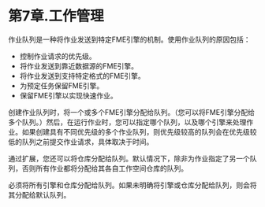# 第7章.工作管理

作业队列是一种将作业发送到特定FME引擎的机制。使用作业队列的原因包括：

* 控制作业请求的优先级。
* 将作业发送到靠近数据源的FME引擎。
* 将作业发送到支持特定格式的FME引擎。
* 为预定任务保留FME引擎。
* 保留FME引擎以实现快速作业。

创建作业队列时，将一个或多个FME引擎分配给队列。（您可以将FME引擎分配给多个队列。）然后，在运行作业时，您可以指定哪个队列，以及哪个引擎来处理作业。如果创建具有不同优先级的多个作业队列，则优先级较高的队列会在优先级较低的队列之前提交作业请求，具体取决于时间。

通过扩展，您还可以将仓库分配给队列。默认情况下，除非为作业指定了另一个队列，否则所有作业都将分配给其各自工作空间仓库的队列。

必须将所有引擎和仓库分配给队列。如果未明确将引擎或仓库分配给队列，则会将其分配给默认队列。

